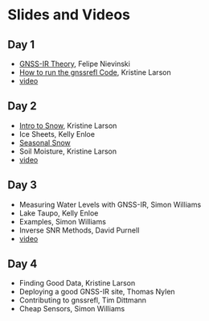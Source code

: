 # Slides and Videos 

## Day 1
- [GNSS-IR Theory](../pdf/slides-gnssir-theory.pdf), Felipe Nievinski
- [How to run the gnssrefl Code](../pdf/Day1-runningCode.pdf), Kristine Larson
- [video](https://youtu.be/KBAqN5Ls2Qk)

## Day 2
- [Intro to Snow](../pdf/Day2-intro.pdf), Kristine Larson
- Ice Sheets, Kelly Enloe
- [Seasonal Snow](../pdf/Day2-seasonalSnow.pdf)
- Soil Moisture, Kristine Larson
- [video](https://youtu.be/ueItqAtN2sg)

## Day 3
- Measuring Water Levels with GNSS-IR, Simon Williams
- Lake Taupo, Kelly Enloe
- Examples, Simon Williams
- Inverse SNR Methods, David Purnell
- [video](https://youtu.be/z-gG3g6rrX4)

## Day 4
- Finding Good Data, Kristine Larson
- Deploying a good GNSS-IR site, Thomas Nylen
- Contributing to gnssrefl, Tim Dittmann 
- Cheap Sensors, Simon Williams

